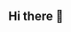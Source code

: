 ## Hi there 👋

<!--
**schrk06/schrk06** is a ✨ _special_ ✨ repository because its `README.md` (this file) appears on your GitHub profile.

Here are some ideas to get you started:

- 🔭 I’m a computer science student at "Université d'Evry"  
- 🌱 I’m currently learning : C#, C, Java, Javascript, Python, Ocaml 
- 👯 I've been working on the “stuck” project, whose link is : https://github.com/Axxiar/Stuck
